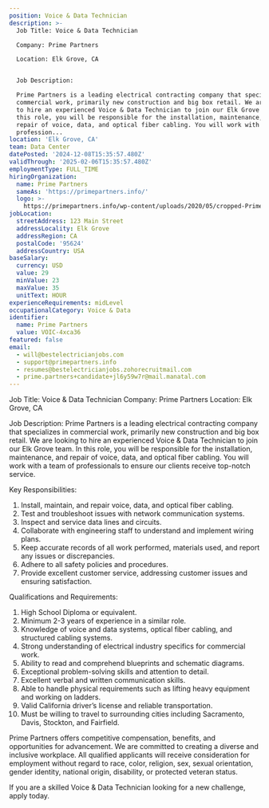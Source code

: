 ```yaml
---
position: Voice & Data Technician
description: >-
  Job Title: Voice & Data Technician

  Company: Prime Partners

  Location: Elk Grove, CA


  Job Description:

  Prime Partners is a leading electrical contracting company that specializes in
  commercial work, primarily new construction and big box retail. We are looking
  to hire an experienced Voice & Data Technician to join our Elk Grove team. In
  this role, you will be responsible for the installation, maintenance, and
  repair of voice, data, and optical fiber cabling. You will work with a team of
  profession...
location: 'Elk Grove, CA'
team: Data Center
datePosted: '2024-12-08T15:35:57.480Z'
validThrough: '2025-02-06T15:35:57.480Z'
employmentType: FULL_TIME
hiringOrganization:
  name: Prime Partners
  sameAs: 'https://primepartners.info/'
  logo: >-
    https://primepartners.info/wp-content/uploads/2020/05/cropped-Prime-Partners-Logo-NO-BG-1-1.png
jobLocation:
  streetAddress: 123 Main Street
  addressLocality: Elk Grove
  addressRegion: CA
  postalCode: '95624'
  addressCountry: USA
baseSalary:
  currency: USD
  value: 29
  minValue: 23
  maxValue: 35
  unitText: HOUR
experienceRequirements: midLevel
occupationalCategory: Voice & Data
identifier:
  name: Prime Partners
  value: VOIC-4xca36
featured: false
email:
  - will@bestelectricianjobs.com
  - support@primepartners.info
  - resumes@bestelectricianjobs.zohorecruitmail.com
  - prime.partners+candidate+jl6y59w7r@mail.manatal.com
---
```




Job Title: Voice & Data Technician
Company: Prime Partners
Location: Elk Grove, CA

Job Description:
Prime Partners is a leading electrical contracting company that specializes in commercial work, primarily new construction and big box retail. We are looking to hire an experienced Voice & Data Technician to join our Elk Grove team. In this role, you will be responsible for the installation, maintenance, and repair of voice, data, and optical fiber cabling. You will work with a team of professionals to ensure our clients receive top-notch service.

Key Responsibilities:
1. Install, maintain, and repair voice, data, and optical fiber cabling.
2. Test and troubleshoot issues with network communication systems.
3. Inspect and service data lines and circuits.
4. Collaborate with engineering staff to understand and implement wiring plans.
5. Keep accurate records of all work performed, materials used, and report any issues or discrepancies.
6. Adhere to all safety policies and procedures.
7. Provide excellent customer service, addressing customer issues and ensuring satisfaction.

Qualifications and Requirements:
1. High School Diploma or equivalent. 
2. Minimum 2-3 years of experience in a similar role.
3. Knowledge of voice and data systems, optical fiber cabling, and structured cabling systems.
4. Strong understanding of electrical industry specifics for commercial work.
5. Ability to read and comprehend blueprints and schematic diagrams.
6. Exceptional problem-solving skills and attention to detail.
7. Excellent verbal and written communication skills.
8. Able to handle physical requirements such as lifting heavy equipment and working on ladders.
9. Valid California driver’s license and reliable transportation.
10. Must be willing to travel to surrounding cities including Sacramento, Davis, Stockton, and Fairfield.

Prime Partners offers competitive compensation, benefits, and opportunities for advancement. We are committed to creating a diverse and inclusive workplace. All qualified applicants will receive consideration for employment without regard to race, color, religion, sex, sexual orientation, gender identity, national origin, disability, or protected veteran status.

If you are a skilled Voice & Data Technician looking for a new challenge, apply today.